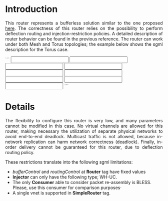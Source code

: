 # Introduction #
<p align='justify'>
This router represents a bufferless solution similar to the one proposed <a href='http://www.ece.cmu.edu/~omutlu/pub/bless_isca09.pdf'>here</a>. The correctness of this router relies on the possibility to perform deflection routing and injection-restriction policies. A detailed description of router behavior can be found in the previous reference. The router can work under both Mesh and Torus topologies; the example below shows the sgml description for the Torus case.<br>
</p>
```
<Router id="BLESS" inputs=4 outputs=4 bufferSize=1 bufferControl=NIL routingControl="TORUS-BLESS">
   <Injector id="INJ" numHeaders=1 typeInj="WH-UC" numMessTypes=4>
   <Consumer id="CONS" typeCons="BLESS" >
   
   <SimpleRouter id="ROUTER" inputs="5" outputs="5" headerDelay=0 dataDelay=0 vnets=1>
      <Input  id=1  type="X+">
      <Input  id=2  type="X-">
      <Input  id=3  type="Y+">
      <Input  id=4  type="Y-">
      <Input  id=5  type="Node">
      <Output id=1  type="X+">
      <Output id=2  type="X-">
      <Output id=3  type="Y+">
      <Output id=4  type="Y-">
      <Output id=5  type="Node">
   </SimpleRouter>
   
   <Connection id="C01" source="INJ" destiny="ROUTER.5">
   <Connection id="C02" source="ROUTER.5" destiny="CONS">

   <Input id="1" type="X+"   wrapper="ROUTER.1">
   <Input id="2" type="X-"   wrapper="ROUTER.2">
   <Input id="3" type="Y+"   wrapper="ROUTER.3">
   <Input id="4" type="Y-"   wrapper="ROUTER.4">

   <Output id="1" type="X+"   wrapper="ROUTER.1">
   <Output id="2" type="X-"   wrapper="ROUTER.2">
   <Output id="3" type="Y+"   wrapper="ROUTER.3">
   <Output id="4" type="Y-"   wrapper="ROUTER.4">
</Router>
```

# Details #
<p align='justify'>
The flexibility to configure this router is very low, and many parameters cannot be modified in this case. No virtual channels are allowed for this router, making necessary the utilization of separate physical networks to avoid end-to-end deadlock. Multicast traffic is not allowed, because in-network replication can harm network correctness (deadlock). Finally, in-order delivery cannot be guaranteed for this router, due to deflection routing policy.<br>
</p>
<p align='justify'>
These restrictions translate into the following sgml limitations:<br>
<ul><li><i>bufferControl</i> and <i>routingControl</i> at <b>Router</b> tag have fixed values<br>
</li><li><b>Injector</b> can only have the following type; WH-UC.<br>
</li><li>The only <b>Consumer</b> able to consider packet re-assembly is BLESS. Please, use this consumer for comparison purposes·<br>
</li><li>A single vnet is supported in <b>SimpleRouter</b> tag.<br>
</p>